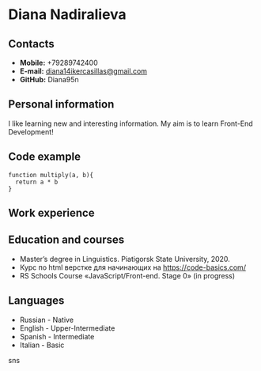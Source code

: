 # Diana Nadiralieva

## Contacts
+ **Mobile:** +79289742400
+ **E-mail:** diana14ikercasillas@gmail.com
+ **GitHub:** Diana95n

## Personal information
I like learning new and interesting information. My aim is to learn Front-End Development!

## Code example
```
function multiply(a, b){
  return a * b
}
```

## Work experience

## Education and courses
+ Master’s degree in Linguistics. Piatigorsk State University, 2020. 
+ Курс по html верстке для начинающих на https://code-basics.com/
+ RS Schools Course «JavaScript/Front-end. Stage 0» (in progress)

## Languages
+ Russian - Native
+ English - Upper-Intermediate
+ Spanish - Intermediate
+ Italian - Basic
 
sns
